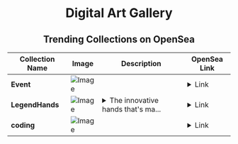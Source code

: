 <div align="center">

# Digital Art Gallery

## Trending Collections on OpenSea

| Collection Name                       | Image                                                                                     | Description                       | OpenSea Link                                                                                          |
|---------------------------------------|-------------------------------------------------------------------------------------------|-----------------------------------|--------------------------------------------------------------------------------------------------------|
| **Event** | ![Image](https://i.seadn.io/s/raw/files/28fb8cac07ddec3e57b75ad2ba0b8590.jpg?w=500&auto=format?w=200&auto=format) |  | <details><summary>Link</summary>[Event](https://opensea.io/collection/event-42818)</details> |
| **LegendHands** | ![Image](https://i.seadn.io/s/raw/files/7bd761fe88b741e12e11f6f1d5b44560.jpg?w=500&auto=format?w=200&auto=format) | <details><summary>The innovative hands that's ma...</summary>The innovative hands that's maximizing web3</details> | <details><summary>Link</summary>[LegendHands](https://opensea.io/collection/legendhands-2)</details> |
| **coding** | ![Image](https://i.seadn.io/s/raw/files/cb0cfb58c56621ac5bed4146c273a087.png?w=500&auto=format?w=200&auto=format) |  | <details><summary>Link</summary>[coding](https://opensea.io/collection/coding-15)</details> |

</div>